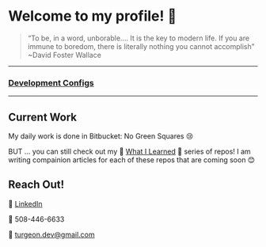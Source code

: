 # Welcome to my profile! 👋
  
> “To be, in a word, unborable.... It is the key to modern life. If you are immune to boredom, there is literally nothing you cannot accomplish” ~David Foster Wallace

---

### [Development Configs](https://github.com/Reed-Development-Configs)

---

## Current Work
My daily work is done in Bitbucket: No Green Squares 😢

BUT ... you can still check out my 🧠 [What I Learned](https://github.com/WIL-what-i-learned) 🧠 series of repos! I am writing compainion articles for each of these repos that are coming soon 😊  

## Reach Out!

🔗 [LinkedIn](https://www.linkedin.com/in/reedturgeon/)  

📱 508-446-6633  

📨 turgeon.dev@gmail.com

